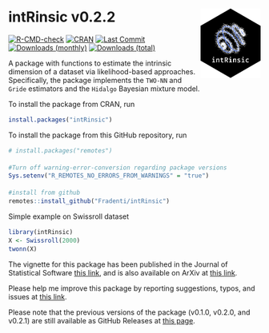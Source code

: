 # intRinsic v0.2.2 <img src="man/figures/intLogo.png" align="right" width="120" />

<!-- badges: start -->
[![R-CMD-check](https://github.com/Fradenti/intRinsic/workflows/R-CMD-check/badge.svg)](https://github.com/Fradenti/intRinsic/actions)
[![CRAN](https://www.r-pkg.org/badges/version/intRinsic)](https://cran.r-project.org/package=intRinsic)
[![Last Commit](https://img.shields.io/github/last-commit/fradenti/intRinsic)](https://github.com/fradenti/intRinsic)
[![Downloads (monthly)](https://cranlogs.r-pkg.org/badges/intRinsic?color=brightgreen)](https://www.r-pkg.org/pkg/intRinsic)
[![Downloads (total)](https://cranlogs.r-pkg.org/badges/grand-total/intRinsic?color=brightgreen)](https://www.r-pkg.org/pkg/intRinsic)
<!-- [![JSS](https://img.shields.io/badge/JSS-10.18637%2Fjss.v040.i08-brightgreen)]()
[![Codecov test coverage](https://codecov.io/gh/Fradenti/intRinsic/branch/main/graph/badge.svg)](https://app.codecov.io/gh/Fradenti/intRinsic?branch=main)
[![R-CMD-check](https://github.com/Fradenti/intRinsic/actions/workflows/R-CMD-check.yaml/badge.svg)](https://github.com/Fradenti/intRinsic/actions/workflows/R-CMD-check.yaml)
 -->
<!-- badges: end -->

A package with functions to estimate the intrinsic dimension of a dataset via likelihood-based approaches. 
Specifically, the package implements the `TWO-NN` and `Gride` estimators and the `Hidalgo` Bayesian mixture model.

To install the package from CRAN, run
```r
install.packages("intRinsic")
```

To install the package from this GitHub repository, run
```r
# install.packages("remotes")

#Turn off warning-error-conversion regarding package versions
Sys.setenv("R_REMOTES_NO_ERRORS_FROM_WARNINGS" = "true")

#install from github
remotes::install_github("Fradenti/intRinsic")
```

Simple example on Swissroll dataset

```r
library(intRinsic)
X <- Swissroll(2000)
twonn(X)
```

The vignette for this package has been published in the Journal of Statistical Software [this link](https://doi.org/10.18637/jss.v106.i09), and is also available on ArXiv at [this link](https://arxiv.org/pdf/2102.11425.pdf).

Please help me improve this package by reporting suggestions, typos, and issues at [this link](https://github.com/Fradenti/intRinsic/issues).

Please note that the previous versions of the package (v0.1.0, v0.2.0, and v0.2.1) are still available as GitHub Releases at [this page](https://github.com/Fradenti/intRinsic/releases).
